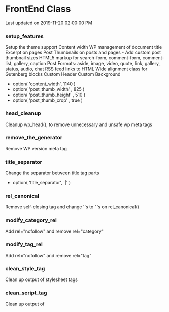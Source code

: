 # FrontEnd Class

Last updated on 2019-11-20 02:00:00 PM

### setup_features
Setup the theme support
Content width
WP management of document title
Excerpt on pages
Post Thumbnails on posts and pages - Add custom post thumbnail sizes
HTML5 markup for search-form, comment-form, comment-list, gallery, caption
Post Formats: aside, image, video, quote, link, gallery, status, audio, chat
RSS feed links to HTML <head>
Wide alignment class for Gutenberg blocks
Custom Header
Custom Background
- option( 'content_width', 1140 )
- option( 'post_thumb_width' , 825 )
- option( 'post_thumb_height' , 510 )
- option( 'post_thumb_crop' , true )

### head_cleanup
Cleanup wp_head(), to remove unnecessary and unsafe wp meta tags

### remove_the_generator
Remove WP version meta tag

### title_separator
Change the separator between title tag parts
- option( 'title_separator', '|' )

### rel_canonical
Remove self-closing tag and change ''s to "'s on rel_canonical()

### modify_category_rel
Add rel="nofollow" and remove rel="category"

### modify_tag_rel
Add rel="nofollow" and remove rel="tag"

### clean_style_tag
Clean up output of stylesheet <link> tags

### clean_script_tag
Clean up output of <script> tags

### remove_self_closing_tags
Remove unnecessary self-closing tags

### language_attributes
Clean up language_attributes() used in <html> tag - Remove dir="ltr"

### remove_script_version
Remove version query string from all styles and scripts
Can add a custom timestamp based on the modification time of the functions.php
That can help to force browsers to purge cache for styles and scripts anytime we upload a new theme version
- option( 'timestamp_assets', 'yes' )

### body_class
Cleanup body classes
Add post/page slug if not present
Remove classes that show page/post id

### embed_wrap
Enclose embedded media in a div.
Wrapping all flash embeds in a div allows for easier styling with CSS media queries.
- apply_filters( 'oembed_wrap_classes', array( 'embed-wrap' ) )

### remove_emojis
Remove Emoji's from Wordpress
- option( 'remove_emoji', 'yes' )

### remove_wp_widget_recent_comments_style
Remove injected CSS for recent comments widget

### remove_recent_comments_style
Remove injected CSS from recent comments widget

### remove_default_gallery_style
Remove injected CSS from photo gallery

### add_category_slug
Add the category slug to the_category()

### menu_title_markup
Allow us to use #BR# on menu items, to add line-break
WP remove all html from menu items names, so we force <br> by using #BR#

### register_menus
Register wp_nav_menu() menus
Main Menu
- option( 'add_storms_menu', 'yes' )

### register_widgets_area
Register widgets area
Header Sidebar widget area
Main Sidebar widget area
Footer Sidebar widget area
- option( 'widget_title_tag', 'h3' )
- option( 'add_header_sidebar', 'yes' )
- option( 'add_main_sidebar', 'yes' )
- option( 'add_footer_sidebar', 'yes' )
- option( 'number_of_footer_sidebars', 4 )
